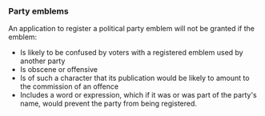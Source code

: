 ###  Party emblems

An application to register a political party emblem will not be granted if the
emblem:

  * Is likely to be confused by voters with a registered emblem used by another party 
  * Is obscene or offensive 
  * Is of such a character that its publication would be likely to amount to the commission of an offence 
  * Includes a word or expression, which if it was or was part of the party's name, would prevent the party from being registered. 
